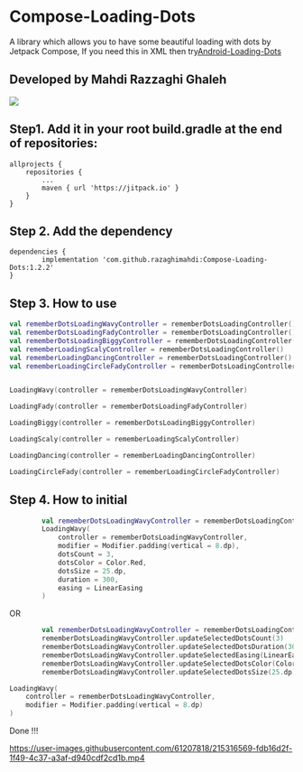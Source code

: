 # Compose-Loading-Dots

A library which allows you to have some beautiful loading with dots by Jetpack Compose, If you need
this in XML then try[Android-Loading-Dots](https://github.com/razaghimahdi/Android-Loading-Dots)

## Developed by Mahdi Razzaghi Ghaleh

[![](https://jitpack.io/v/razaghimahdi/Compose-Loading-Dots.svg)](https://jitpack.io/#razaghimahdi/Compose-Loading-Dots)

## Step1. Add it in your root build.gradle at the end of repositories:

	allprojects {
		repositories {
			...
			maven { url 'https://jitpack.io' }
		}
	}

## Step 2. Add the dependency

	dependencies {
	        implementation 'com.github.razaghimahdi:Compose-Loading-Dots:1.2.2'
	} 

## Step 3. How to use

```kotlin
val rememberDotsLoadingWavyController = rememberDotsLoadingController()
val rememberDotsLoadingFadyController = rememberDotsLoadingController()
val rememberDotsLoadingBiggyController = rememberDotsLoadingController()
val rememberLoadingScalyController = rememberDotsLoadingController()
val rememberLoadingDancingController = rememberDotsLoadingController()
val rememberLoadingCircleFadyController = rememberDotsLoadingController()


LoadingWavy(controller = rememberDotsLoadingWavyController)

LoadingFady(controller = rememberDotsLoadingFadyController)

LoadingBiggy(controller = rememberDotsLoadingBiggyController)

LoadingScaly(controller = rememberLoadingScalyController)

LoadingDancing(controller = rememberLoadingDancingController)

LoadingCircleFady(controller = rememberLoadingCircleFadyController)
```

## Step 4. How to initial

```Kotlin
        val rememberDotsLoadingWavyController = rememberDotsLoadingController()
        LoadingWavy(
            controller = rememberDotsLoadingWavyController,
            modifier = Modifier.padding(vertical = 8.dp),
            dotsCount = 3,
            dotsColor = Color.Red,
            dotsSize = 25.dp,
            duration = 300,
            easing = LinearEasing
        )
```

OR

```Kotlin
        val rememberDotsLoadingWavyController = rememberDotsLoadingController()
        rememberDotsLoadingWavyController.updateSelectedDotsCount(3)
        rememberDotsLoadingWavyController.updateSelectedDotsDuration(300)
        rememberDotsLoadingWavyController.updateSelectedEasing(LinearEasing)
        rememberDotsLoadingWavyController.updateSelectedDotsColor(Color.Red)
        rememberDotsLoadingWavyController.updateSelectedDotsSize(25.dp)

LoadingWavy(
    controller = rememberDotsLoadingWavyController,
    modifier = Modifier.padding(vertical = 8.dp)
)

```

Done !!!

https://user-images.githubusercontent.com/61207818/215316569-fdb16d2f-1f49-4c37-a3af-d940cdf2cd1b.mp4



